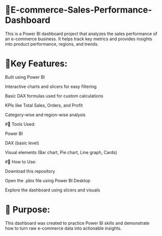 # 🛒E-commerce-Sales-Performance-Dashboard
This is a Power BI dashboard project that analyzes the sales performance of an e-commerce business. It helps track key metrics and provides insights into product performance, regions, and trends.

# 📌Key Features:

Built using Power BI

Interactive charts and slicers for easy filtering

Basic DAX formulas used for custom calculations

KPIs like Total Sales, Orders, and Profit

Category-wise and region-wise analysis


#🧰 Tools Used:

Power BI

DAX (basic level)

Visual elements (Bar chart, Pie chart, Line graph, Cards)


#📝 How to Use:

Download this repository

Open the .pbix file using Power BI Desktop

Explore the dashboard using slicers and visuals


# 🎯 Purpose:
This dashboard was created to practice Power BI skills and demonstrate how to turn raw e-commerce data into actionable insights.
